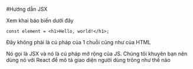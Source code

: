 #Hướng dẫn JSX

Xem khai báo biến dưới đây

`const element = <h1>Hello, world!</h1>;`

Đây không phải là cú pháp của 1 chuỗi cũng như của HTML

Nó gọi là JSX và nó là cú pháp mở rộng của JS. Chúng tôi khuyên bạn nên dùng nó với React để mô tả giao diện người dùng trông như thế nào



